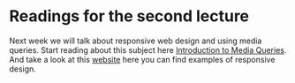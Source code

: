 # Readings for the second lecture

Next week we will talk about responsive web design and using media queries. Start reading about this subject here [Introduction to Media Queries](https://varvy.com/mobile/media-queries.html). And take a look at this [website](http://mediaqueri.es) here you can find examples of responsive design.
